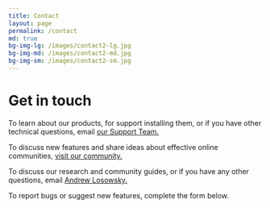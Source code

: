 ```yaml
---
title: Contact
layout: page
permalink: /contact
md: true
bg-img-lg: /images/contact2-lg.jpg
bg-img-md: /images/contact2-md.jpg
bg-img-sm: /images/contact2-sm.jpg
---
```


# Get in touch

To learn about our products, for support installing them, or if you have other technical questions, email [our Support Team.](mailto:support@coralproject.zendesk.com)

To discuss new features and share ideas about effective online communities, [visit our community.](https://community.coralproject.net)

To discuss our research and community guides, or if you have any other questions, email [Andrew Losowsky.](mailto:andrewl@mozillafoundation.org)

To report bugs or suggest new features, complete the form below.

&nbsp;
&nbsp;

<div id="ask-form"></div><script src="https://coralinternal.coralproject.net/widgets/57c5e461491c7e0007359e6b.js"></script>
